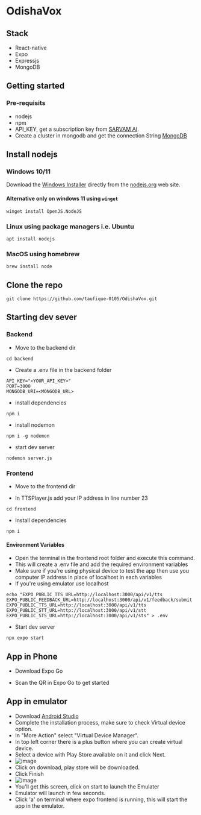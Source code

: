 # OdishaVox
## Stack
- React-native
- Expo
- Expressjs
- MongoDB

## Getting started
### Pre-requisits
- nodejs
- npm
- API_KEY, get a subscription key from [SARVAM AI](https://dashbord.sarvam.ai).
- Create a cluster in mongodb and get the connection String [MongoDB](https://www.mongodb.com/)

## Install nodejs

### Windows 10/11 

Download the [Windows Installer](https://nodejs.org/en/download) directly from the [nodejs.org](https://nodejs.org/en/#home-downloadhead) web site.

#### Alternative only on windows 11 using `winget`

```
winget install OpenJS.NodeJS
```

### Linux using package managers i.e. Ubuntu

```
apt install nodejs
```

### MacOS using homebrew

```
brew install node
```

## Clone the repo

```
git clone https://github.com/taufique-0105/OdishaVox.git
```
### 
## Starting dev sever
### Backend
- Move to the backend dir

```
cd backend
```

- Create a .env file in the backend folder
```
API_KEY="<YOUR_API_KEY>"
PORT=3000
MONGODB_URI=<MONGODB_URL>
```

- install dependencies

```
npm i
```

- install nodemon
```
npm i -g nodemon
```

- start dev server
```
nodemon server.js
```

### Frontend
- Move to the frontend dir

- In TTSPlayer.js add your IP address in line number 23
 
```
cd frontend
```
- Install dependencies

```
npm i
```

#### Environment Variables

- Open the terminal in the frontend root folder and execute this command.
- This will create a .env file and add the required environment variables
- Make sure if you're using physical device to test the app then use you computer IP address in place of localhost in each variables
- If you're using emulator use localhost

```
echo "EXPO_PUBLIC_TTS_URL=http://localhost:3000/api/v1/tts
EXPO_PUBLIC_FEEDBACK_URL=http://localhost:3000/api/v1/feedback/submit
EXPO_PUBLIC_TTS_URL=http://localhost:3000/api/v1/tts
EXPO_PUBLIC_STT_URL=http://localhost:3000/api/v1/stt
EXPO_PUBLIC_STS_URL=http://localhost:3000/api/v1/sts" > .env
```

- Start dev server
```
npx expo start
```

## App in Phone

- Download Expo Go

- Scan the QR in Expo Go to get started

## App in emulator

- Download [Android Studio](https://developer.android.com/studio)
- Complete the installation process, make sure to check Virtual device option.
- In "More Action" select "Virtual Device Manager".
- In top left corner there is a plus button where you can create virtual device.
- Select a device with Play Store available on it and click Next.
- ![image](https://github.com/user-attachments/assets/164b9644-9840-44e3-b39b-73051e926fde)
- Click on download, play store will be downloaded.
- Click Finish
- ![image](https://github.com/user-attachments/assets/b57cbfb2-0de6-41ee-8684-82c737e15f05)
- You'll get this screen, click on start to launch the Emulater
- Emulator will launch in few seconds.
- Click 'a' on terminal where expo frontend is running, this will start the app in the emulator.